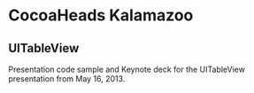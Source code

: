 CocoaHeads Kalamazoo
====================

UITableView
-----------

Presentation code sample and Keynote deck for the UITableView presentation from May 16, 2013.
